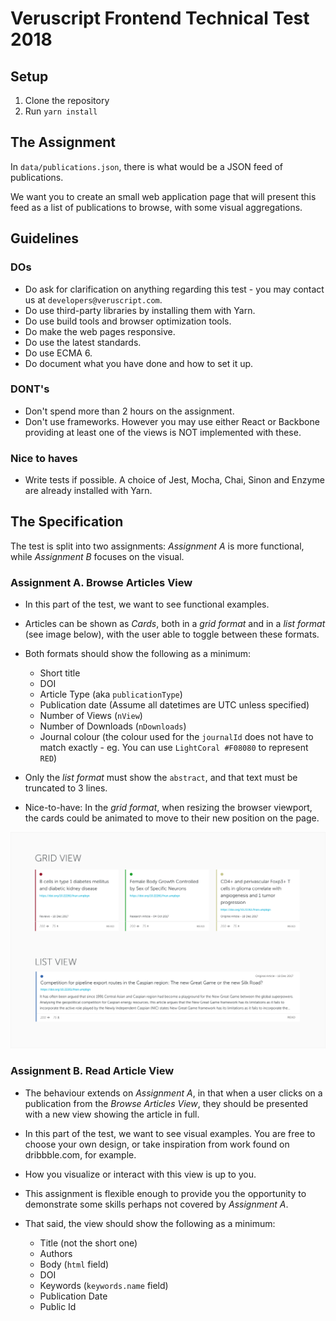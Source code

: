 Veruscript Frontend Technical Test 2018
=======================================

Setup
----

1. Clone the repository
2. Run `yarn install`

The Assignment
--------

In `data/publications.json`, there is what would be a JSON feed of publications.

We want you to create an small web application page that will present this
feed as a list of publications to browse, with some visual aggregations.

Guidelines
--------

### DOs ###

 * Do ask for clarification on anything regarding this test - you may contact us at `developers@veruscript.com`.
 * Do use third-party libraries by installing them with Yarn.
 * Do use build tools and browser optimization tools.
 * Do make the web pages responsive.
 * Do use the latest standards.
 * Do use ECMA 6.
 * Do document what you have done and how to set it up.

### DONT's ###

 * Don't spend more than 2 hours on the assignment.
 * Don't use frameworks. However you may use either React or Backbone providing at least one of the
 views is NOT implemented with these.

### Nice to haves ###

 * Write tests if possible. A choice of Jest, Mocha, Chai, Sinon and Enzyme are already installed with Yarn.


The Specification
--------------

The test is split into two assignments: _Assignment A_ is more functional, while _Assignment B_ focuses on the visual.

### Assignment A. Browse Articles View ###

  * In this part of the test, we want to see functional examples. 

  * Articles can be shown as _Cards_, both in a _grid format_ and in a _list format_ (see image below),
    with the user able to toggle between these formats.

  * Both formats should show the following as a minimum:

     - Short title
     - DOI
     - Article Type (aka `publicationType`)
     - Publication date (Assume all datetimes are UTC unless specified)
     - Number of Views (`nView`)
     - Number of Downloads (`nDownloads`)
     - Journal colour (the colour used for the `journalId` does not have to match exactly -
       eg. You can use `LightCoral #F08080` to represent `RED`)

  * Only the _list format_ must show the `abstract`, and that text must be truncated to 3 lines.

  * Nice-to-have: In the _grid format_, when resizing the browser viewport,
    the cards could be animated to move to their new position on the page.

![Assignment A Design Specification](README/Assignment-A-Design-Specification.png)


### Assignment B. Read Article View ###

  * The behaviour extends on _Assignment A_, in that when a user clicks on a publication from the _Browse Articles View_,
    they should be presented with a new view showing the article in full.

  * In this part of the test, we want to see visual examples. You are free to choose your own design,
    or take inspiration from work found on dribbble.com, for example.

  * How you visualize or interact with this view is up to you.

  * This assignment is flexible enough to provide you the opportunity to demonstrate some skills
    perhaps not covered by _Assignment A_.

  * That said, the view should show the following as a minimum:
      - Title (not the short one)
      - Authors
      - Body (`html` field)
      - DOI
      - Keywords (`keywords.name` field)
      - Publication Date
      - Public Id
